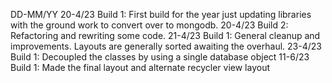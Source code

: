 DD-MM/YY
20-4/23 Build 1: First build for the year just updating libraries with the ground work to convert over to mongodb.
20-4/23 Build 2: Refactoring and rewriting some code.
21-4/23 Build 1: General cleanup and improvements. Layouts are generally sorted awaiting the overhaul.
23-4/23 Build 1: Decoupled the classes by using a single database object
11-6/23 Build 1: Made the final layout and alternate recycler view layout